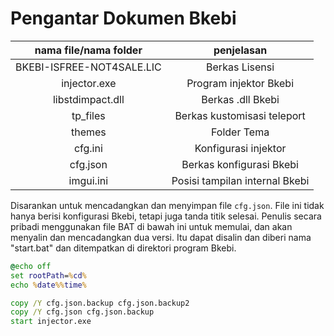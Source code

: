 # Pengantar Dokumen Bkebi

| **nama file/nama folder** | **penjelasan**            |
|:-----------------:|:------------:                     |
| BKEBI-ISFREE-NOT4SALE.LIC | Berkas Lisensi            |
| injector\.exe     | Program injektor Bkebi            |
| libstdimpact\.dll | Berkas .dll Bkebi                 |
| tp_files          | Berkas kustomisasi teleport       |
| themes            | Folder Tema                       |
| cfg\.ini          | Konfigurasi injektor              |
| cfg\.json         | Berkas konfigurasi Bkebi          |
| imgui\.ini        | Posisi tampilan internal Bkebi    |

Disarankan untuk mencadangkan dan menyimpan file `cfg.json`. File ini tidak hanya berisi konfigurasi Bkebi, tetapi juga tanda titik selesai.
Penulis secara pribadi menggunakan file BAT di bawah ini untuk memulai, dan akan menyalin dan mencadangkan dua versi. Itu dapat disalin dan diberi nama "start.bat" dan ditempatkan di direktori program Bkebi.

```cmd
@echo off
set rootPath=%cd%
echo %date%%time%

copy /Y cfg.json.backup cfg.json.backup2
copy /Y cfg.json cfg.json.backup
start injector.exe
```
